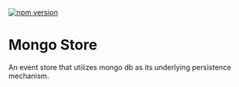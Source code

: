 [![npm version](https://badge.fury.io/js/%40eventific%2Fmongo-store.svg)](https://badge.fury.io/js/%40eventific%2Fmongo-store)

# Mongo Store

An event store that utilizes mongo db as its underlying persistence mechanism.